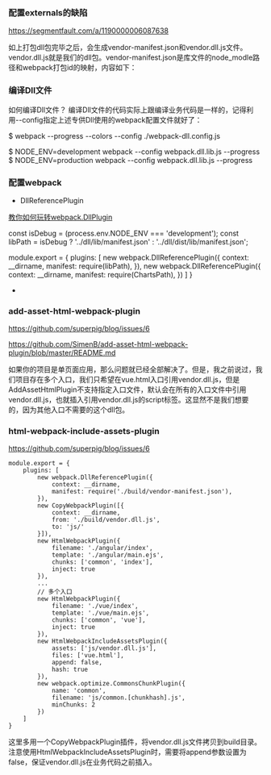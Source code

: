 
### 配置externals的缺陷

https://segmentfault.com/a/1190000006087638



如上打包dll包完毕之后，会生成vendor-manifest.json和vendor.dll.js文件。vendor.dll.js就是我们的dll包。vendor-manifest.json是库文件的node_modle路径和webpack打包id的映射，内容如下：




### 编译Dll文件
如何编译Dll文件？
编译Dll文件的代码实际上跟编译业务代码是一样的，记得利用--config指定上述专供Dll使用的webpack配置文件就好了：

$ webpack --progress --colors --config ./webpack-dll.config.js


$ NODE_ENV=development webpack --config  webpack.dll.lib.js --progress
 $ NODE_ENV=production webpack --config  webpack.dll.lib.js --progress


 ### 配置webpack

- DllReferencePlugin

[教你如何玩转webpack.DllPlugin](https://github.com/superpig/blog/issues/6)


const isDebug = (process.env.NODE_ENV === 'development');
const libPath = isDebug ? '../dll/lib/manifest.json' : 
'../dll/dist/lib/manifest.json';


module.export = {
  plugins: [
     new webpack.DllReferencePlugin({
        context: __dirname,
        manifest: require(libPath),
      }),
      new webpack.DllReferencePlugin({
        context: __dirname,
        manifest: require(ChartsPath),
      })
  ]
}

- 




### add-asset-html-webpack-plugin

https://github.com/superpig/blog/issues/6

https://github.com/SimenB/add-asset-html-webpack-plugin/blob/master/README.md

如果你的项目是单页面应用，那么问题就已经全部解决了。但是，我之前说过，我们项目存在多个入口，我们只希望在vue.html入口引用vendor.dll.js，但是AddAssetHtmlPlugin不支持指定入口文件，默认会在所有的入口文件中引用vendor.dll.js，也就插入引用vendor.dll.js的script标签。这显然不是我们想要的，因为其他入口不需要的这个dll包。


### html-webpack-include-assets-plugin

https://github.com/superpig/blog/issues/6

```
module.export = {
    plugins: [
        new webpack.DllReferencePlugin({
            context: __dirname,
            manifest: require('./build/vendor-manifest.json'),
        }),
        new CopyWebpackPlugin([{ 
            context: __dirname,
            from: './build/vendor.dll.js', 
            to: 'js/' 
        }]),
        new HtmlWebpackPlugin({
            filename: './angular/index',
            template: './angular/main.ejs',
            chunks: ['common', 'index'],
            inject: true
        }),
        ...
        // 多个入口
        new HtmlWebpackPlugin({
            filename: './vue/index',
            template: './vue/main.ejs',
            chunks: ['common', 'vue'],
            inject: true
        }),
        new HtmlWebpackIncludeAssetsPlugin({
            assets: ['js/vendor.dll.js'],
            files: ['vue.html'],
            append: false,
            hash: true
        }),
        new webpack.optimize.CommonsChunkPlugin({
            name: 'common',
            filename: 'js/common.[chunkhash].js',
            minChunks: 2
        })
    ]
}
```


这里多用一个CopyWebpackPlugin插件，将vendor.dll.js文件拷贝到build目录。注意使用HtmlWebpackIncludeAssetsPlugin时，需要将append参数设置为false，保证vendor.dll.js在业务代码之前插入。

